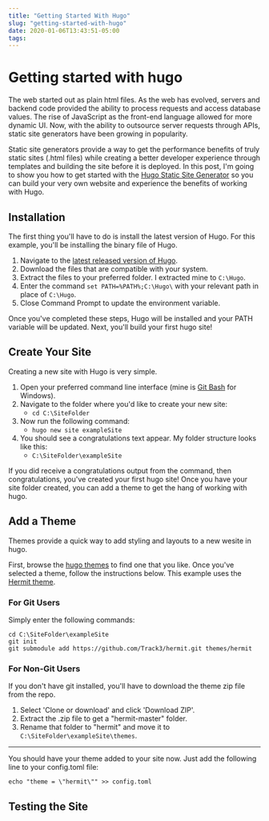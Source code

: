 ```yaml
---
title: "Getting Started With Hugo"
slug: "getting-started-with-hugo"
date: 2020-01-06T13:43:51-05:00
tags:
---
```


# Getting started with hugo

The web started out as plain html files. As the web has evolved, servers and backend code provided the ability to process requests and access database values. The rise of JavaScript as the front-end language allowed for more dynamic UI. Now, with the ability to outsource server requests through APIs, static site generators have been growing in popularity.

Static site generators provide a way to get the performance benefits of truly static sites (.html files) while creating a better developer experience through templates and building the site before it is deployed. In this post, I'm going to show you how to get started with the [Hugo Static Site Generator](https://gohugo.io) so you can build your very own website and experience the benefits of working with Hugo.

## Installation

The first thing you'll have to do is install the latest version of Hugo. For this example, you'll be installing the binary file of Hugo.

1. Navigate to the [latest released version of Hugo](https://github.com/gohugoio/hugo/releases/latest).
2. Download the files that are compatible with your system.
3. Extract the files to your preferred folder. I extracted mine to `C:\Hugo`.
4. Enter the command `set PATH=%PATH%;C:\Hugo\` with your relevant path in place of `C:\Hugo`.
5. Close Command Prompt to update the environment variable.

Once you've completed these steps, Hugo will be installed and your PATH variable will be updated. Next, you'll build your first hugo site!

## Create Your Site

Creating a new site with Hugo is very simple.

1. Open your preferred command line interface (mine is [Git Bash](https://gitforwindows.org/) for Windows).
2. Navigate to the folder where you'd like to create your new site:
   - `cd C:\SiteFolder`
3. Now run the following command:
   - `hugo new site exampleSite`
4. You should see a congratulations text appear. My folder structure looks like this:
   - `C:\SiteFolder\exampleSite`

If you did receive a congratulations output from the command, then congratulations, you've created your first hugo site! Once you have your site folder created, you can add a theme to get the hang of working with hugo.

## Add a Theme

Themes provide a quick way to add styling and layouts to a new wesite in hugo.

First, browse the [hugo themes](https://themes.gohugo.io/) to find one that you like. Once you've selected a theme, follow the instructions below. This example uses the [Hermit theme](https://themes.gohugo.io/hermit/).

### For Git Users

Simply enter the following commands:

```batch
cd C:\SiteFolder\exampleSite
git init
git submodule add https://github.com/Track3/hermit.git themes/hermit
```

### For Non-Git Users

If you don't have git installed, you'll have to download the theme zip file from the repo.

1. Select 'Clone or download' and click 'Download ZIP'.
2. Extract the .zip file to get a "hermit-master" folder.
3. Rename that folder to "hermit" and move it to `C:\SiteFolder\exampleSite\themes`.

---

You should have your theme added to your site now. Just add the following line to your config.toml file:

```batch
echo "theme = \"hermit\"" >> config.toml
```

## Testing the Site
